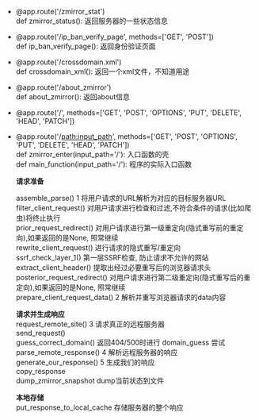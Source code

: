 ﻿- @app.route('/zmirror_stat')  
    def zmirror_status():	    返回服务器的一些状态信息
	
- @app.route('/ip_ban_verify_page', methods=['GET', 'POST'])  
    def ip_ban_verify_page():	 返回身份验证页面	
	
- @app.route('/crossdomain.xml')  
    def crossdomain_xml():	    返回一个xml文件，不知道用途
	
- @app.route('/about_zmirror')  
    def about_zmirror():		   返回about信息
	
- @app.route('/', methods=['GET', 'POST', 'OPTIONS', 'PUT', 'DELETE', 'HEAD', 'PATCH'])  
- @app.route('/<path:input_path>', methods=['GET', 'POST', 'OPTIONS', 'PUT', 'DELETE', 'HEAD', 'PATCH'])  
    def zmirror_enter(input_path='/'):	    入口函数的壳  
    def main_function(input_path='/'):	 程序的实际入口函数  
	
    **请求准备**  

    assemble_parse()	           1 将用户请求的URL解析为对应的目标服务器URL  
    filter_client_request()	     对用户请求进行检查和过滤,不符合条件的请求(比如爬虫)将终止执行  
    prior_request_redirect()	     对用户请求进行第一级重定向(隐式重写前的重定向),如果返回的是None, 照常继续  
    rewrite_client_request()	     进行请求的隐式重写/重定向  
    ssrf_check_layer_1()	     第一层SSRF检查, 防止请求不允许的网站   
    extract_client_header()	     提取出经过必要重写后的浏览器请求头  
    posterior_request_redirect()     对用户请求进行第二级重定向(隐式重写后的重定向),如果返回的是None, 照常继续  
    prepare_client_request_data()  2 解析并重写浏览器请求的data内容  
	
    **请求并生成响应**  
    request_remote_site()          3 请求真正的远程服务器  
    send_request()  
    guess_correct_domain()	     返回404/500时进行 domain_guess 尝试  
    parse_remote_response()        4 解析远程服务器的响应      
    generate_our_response()	   5 生成我们的响应  
    copy_response  
    dump_zmirror_snapshot	     dump当前状态到文件  
	
    **本地存储**  
    put_response_to_local_cache	存储服务器的整个响应  

